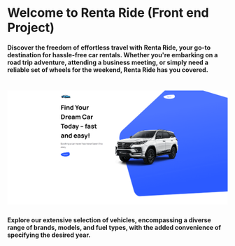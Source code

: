 # Welcome to Renta Ride (Front end Project)

#### Discover the freedom of effortless travel with Renta Ride, your go-to destination for hassle-free car rentals. Whether you're embarking on a road trip adventure, attending a business meeting, or simply need a reliable set of wheels for the weekend, Renta Ride has you covered.

# ![Website Image](https://github.com/bustyAI/car-website/blob/main/renta-ride.PNG)

#### Explore our extensive selection of vehicles, encompassing a diverse range of brands, models, and fuel types, with the added convenience of specifying the desired year.

